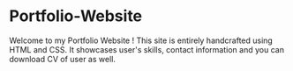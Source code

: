# Portfolio-Website
Welcome to my Portfolio Website ! This site is entirely handcrafted using HTML and CSS. It showcases user's skills, contact information and you can download CV of user as well.

